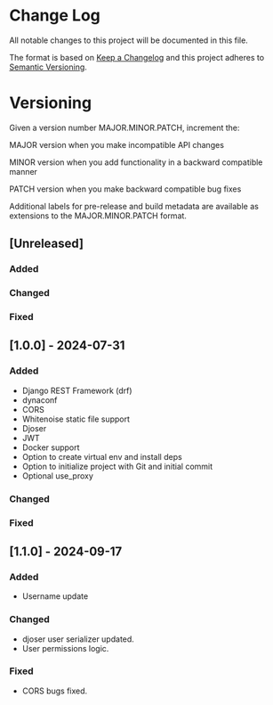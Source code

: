 # Change Log

All notable changes to this project will be documented in this file.

The format is based on [Keep a Changelog](http://keepachangelog.com/)
and this project adheres to [Semantic Versioning](http://semver.org/).

# Versioning

Given a version number MAJOR.MINOR.PATCH, increment the:

MAJOR version when you make incompatible API changes

MINOR version when you add functionality in a backward compatible manner

PATCH version when you make backward compatible bug fixes

Additional labels for pre-release and build metadata are available as extensions to the MAJOR.MINOR.PATCH format.

## [Unreleased]

### Added

### Changed

### Fixed


## [1.0.0] - 2024-07-31

### Added

- Django REST Framework (drf)
- dynaconf
- CORS
- Whitenoise static file support
- Djoser
- JWT
- Docker support
- Option to create virtual env and install deps
- Option to initialize project with Git and initial commit
- Optional use_proxy

### Changed

### Fixed

## [1.1.0] - 2024-09-17

### Added

- Username update

### Changed

- djoser user serializer updated.
- User permissions logic.

### Fixed

- CORS bugs fixed.
